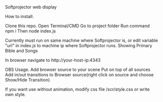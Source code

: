 Softprojector web display

How to install:

Clone this repo.
Open Terminal/CMD
Go to project folder
Run command npm i
Then node index.js

Currently must run on same machine where Softprojector is, or edit variable "url" in index.js to machine ip where Softprojector runs. Showing Primary Bible and Songs

In browser navigate to http://your-host-ip:4343

OBS Usage. Add browser source to your scene
Put on top of all sources
Add in/out transitions to Browser source(right click on source and choose Show/Hide Transition)

If you want use without animation, modify css file /scr/style.css or write own style.
